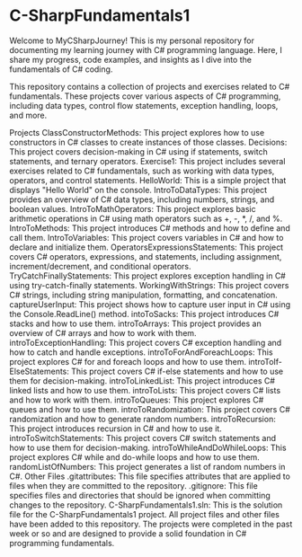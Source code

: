 # C-SharpFundamentals1
Welcome to MyCSharpJourney! This is my personal repository for documenting my learning journey with C# programming language. Here, I share my progress, code examples, and insights as I dive into the fundamentals of C# coding.

This repository contains a collection of projects and exercises related to C# fundamentals. These projects cover various aspects of C# programming, including data types, control flow statements, exception handling, loops, and more.

Projects
ClassConstructorMethods: This project explores how to use constructors in C# classes to create instances of those classes.
Decisions: This project covers decision-making in C# using if statements, switch statements, and ternary operators.
Exercise1: This project includes several exercises related to C# fundamentals, such as working with data types, operators, and control statements.
HelloWorld: This is a simple project that displays "Hello World" on the console.
IntroToDataTypes: This project provides an overview of C# data types, including numbers, strings, and boolean values.
IntroToMathOperators: This project explores basic arithmetic operations in C# using math operators such as +, -, *, /, and %.
IntroToMethods: This project introduces C# methods and how to define and call them.
IntroToVariables: This project covers variables in C# and how to declare and initialize them.
OperatorsExpressionsStatements: This project covers C# operators, expressions, and statements, including assignment, increment/decrement, and conditional operators.
TryCatchFinallyStatements: This project explores exception handling in C# using try-catch-finally statements.
WorkingWithStrings: This project covers C# strings, including string manipulation, formatting, and concatenation.
captureUserInput: This project shows how to capture user input in C# using the Console.ReadLine() method.
intoToSacks: This project introduces C# stacks and how to use them.
introToArrays: This project provides an overview of C# arrays and how to work with them.
introToExceptionHandling: This project covers C# exception handling and how to catch and handle exceptions.
introToForAndForeachLoops: This project explores C# for and foreach loops and how to use them.
introToIf-ElseStatements: This project covers C# if-else statements and how to use them for decision-making.
introToLinkedList: This project introduces C# linked lists and how to use them.
introToLists: This project covers C# lists and how to work with them.
introToQueues: This project explores C# queues and how to use them.
introToRandomization: This project covers C# randomization and how to generate random numbers.
introToRecursion: This project introduces recursion in C# and how to use it.
introToSwitchStatements: This project covers C# switch statements and how to use them for decision-making.
introToWhileAndDoWhileLoops: This project explores C# while and do-while loops and how to use them.
randomListOfNumbers: This project generates a list of random numbers in C#.
Other Files
.gitattributes: This file specifies attributes that are applied to files when they are committed to the repository.
.gitignore: This file specifies files and directories that should be ignored when committing changes to the repository.
C-SharpFundamentals1.sln: This is the solution file for the C-SharpFundamentals1 project.
All project files and other files have been added to this repository. The projects were completed in the past week or so and are designed to provide a solid foundation in C# programming fundamentals.
